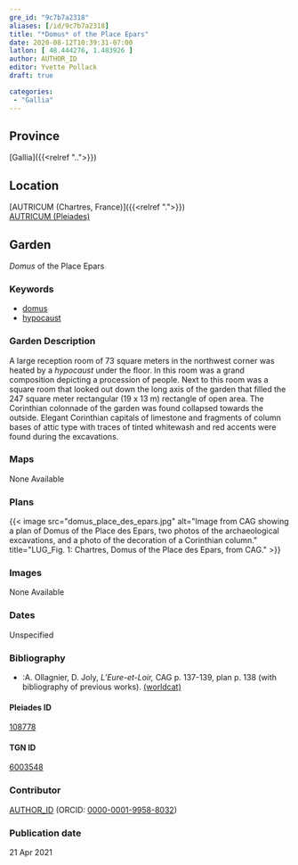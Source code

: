 ```yaml
---
gre_id: "9c7b7a2318"
aliases: [/id/9c7b7a2318]
title: "*Domus* of the Place Epars"
date: 2020-08-12T10:39:31-07:00
latlon: [ 48.444276, 1.483926 ]
author: AUTHOR_ID
editor: Yvette Pollack
draft: true

categories:
 - "Gallia"
---
```


## Province
[Gallia]({{<relref "..">}})

## Location

[AUTRICUM (Chartres, France)]({{<relref ".">}}) \
[AUTRICUM (Pleiades)](https://pleiades.stoa.org/places/108778)

<!--### Location Description-->

<!-- LEAVE THIS BLANK FOR NOW -->

<!--## Sublocation-->

<!--
[AREA WITHIN LOCATION, LIKE “PALATINE HILL”](GEOREFERENCE LINK)
A sublocation is any area larger than an individual garden, but located within a location. I would always try to include a link to a controlled vocabulary here if possible. This ID may well be different from the Garden ID, e.g., Pompeii versus a Garden in one of the houses which has its own Pleiades ID.
-->

<!--### Sublocation Description-->

<!-- DESCRIPTION -->

## Garden
*Domus* of the Place Epars

### Keywords
- [domus](http://vocab.getty.edu/page/aat/300005506)
- [hypocaust](http://vocab.getty.edu/page/aat/300004277)


### Garden Description


A large reception room of 73 square meters in the northwest corner was heated by a *hypocaust* under the floor. In this room was a grand composition depicting a procession of people. Next to this room was a square room that looked out down the long axis of the garden that filled the 247 square meter rectangular (19 x 13 m) rectangle of open area. The Corinthian colonnade of the garden was found collapsed towards the outside. Elegant Corinthian capitals of limestone and fragments of column bases of attic type with traces of tinted whitewash and red accents were found during the excavations.


### Maps

None Available

### Plans
{{< image src="domus_place_des_epars.jpg" alt="Image from CAG showing a plan of Domus of the Place des Epars, two photos of the archaeological excavations, and a photo of the decoration of a Corinthian column." title="LUG_Fig. 1: Chartres, Domus of the Place des Epars, from CAG." >}}
<!--
{{< figure src="IMG_URL" alt="ALT_TEXT" title="CAPTION" >}}
-->

### Images

None Available

### Dates
Unspecified

### Bibliography
- :A. Ollagnier, D. Joly, *L’Eure-et-Loir,*  CAG  p. 137-139,  plan  p. 138 (with bibliography of previous works).   [(worldcat)](http://www.worldcat.org/oclc/1031979297) <!-- missing Worldcat -->


<!--#### Periodo ID-->

<!-- [PERIODO_ID](https://pleiades.stoa.org/places/PLEIADES_ID) -->

#### Pleiades ID

[108778](https://pleiades.stoa.org/places/108778)

#### TGN ID
[6003548](http://vocab.getty.edu/page/tgn/6003548)

### Contributor
[AUTHOR_ID](link) (ORCID: [0000-0001-9958-8032](https://orcid.org/0000-0001-9958-8032))

### Publication date

21 Apr 2021

<!--### Related articles-->

<!-- Links to other related articles. Leave blank for now -->